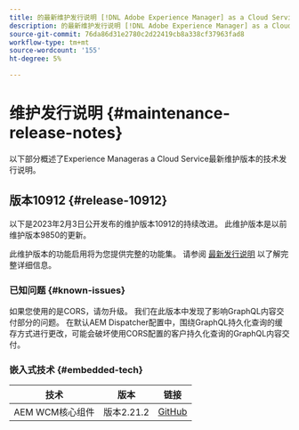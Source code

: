 ```yaml
---
title: 的最新维护发行说明 [!DNL Adobe Experience Manager] as a Cloud Service。
description: 的最新维护发行说明 [!DNL Adobe Experience Manager] as a Cloud Service。
source-git-commit: 76da86d31e2780c2d22419cb8a338cf37963fad8
workflow-type: tm+mt
source-wordcount: '155'
ht-degree: 5%

---
```



# 维护发行说明 {#maintenance-release-notes}

以下部分概述了Experience Manageras a Cloud Service最新维护版本的技术发行说明。

## 版本10912 {#release-10912}

以下是2023年2月3日公开发布的维护版本10912的持续改进。 此维护版本是以前维护版本9850的更新。

此维护版本的功能启用将为您提供完整的功能集。 请参阅 [最新发行说明](/help/release-notes/release-notes-cloud/release-notes-current.md) 以了解完整详细信息。

### 已知问题 {#known-issues}

如果您使用的是CORS，请勿升级。 我们在此版本中发现了影响GraphQL内容交付部分的问题。 在默认AEM Dispatcher配置中，围绕GraphQL持久化查询的缓存方式进行更改，可能会破坏使用CORS配置的客户持久化查询的GraphQL内容交付。

### 嵌入式技术 {#embedded-tech}

| 技术 | 版本 | 链接 |
|---|---|---|
| AEM WCM核心组件 | 版本2.21.2 | [GitHub](https://github.com/adobe/aem-core-wcm-components) |
